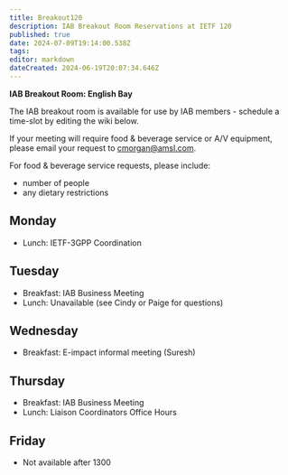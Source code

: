 ```yaml
---
title: Breakout120
description: IAB Breakout Room Reservations at IETF 120
published: true
date: 2024-07-09T19:14:00.538Z
tags: 
editor: markdown
dateCreated: 2024-06-19T20:07:34.646Z
---
```


**IAB Breakout Room: English Bay**

The IAB breakout room is available for use by IAB members -  schedule a time-slot by editing the wiki below.  

If your meeting will require food & beverage service or A/V equipment, please email your request to cmorgan@amsl.com. 

For food & beverage service requests, please include:

* number of people
* any dietary restrictions


## Monday 

* Lunch: IETF-3GPP Coordination

## Tuesday 

* Breakfast: IAB Business Meeting
* Lunch: Unavailable (see Cindy or Paige for questions)


## Wednesday 

* Breakfast: E-impact informal meeting (Suresh)

## Thursday 

* Breakfast: IAB Business Meeting
* Lunch: Liaison Coordinators Office Hours

## Friday 

* Not available after 1300
